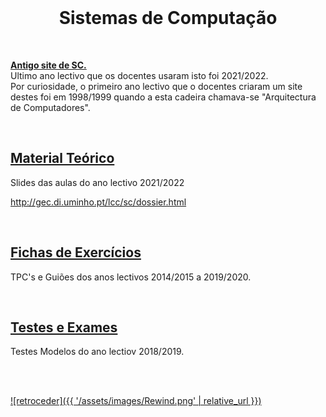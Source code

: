 <br>

<h1 align="center">Sistemas de Computação</h1>

<br>

**[Antigo site de SC.](http://gec.di.uminho.pt/lcc/sc/dossier.html)**
<br> Ultimo ano lectivo que os docentes usaram isto foi 2021/2022.
<br> Por curiosidade, o primeiro ano lectivo que o docentes criaram um site destes foi em 1998/1999 quando a esta cadeira chamava-se "Arquitectura de Computadores".

<br>

## [Material Teórico](slides/README.md)
Slides das aulas do ano lectivo 2021/2022

http://gec.di.uminho.pt/lcc/sc/dossier.html

<br>

## [Fichas de Exercícios](fichas/README.md)
TPC's e Guiões dos anos lectivos 2014/2015 a 2019/2020.

<br>

## [Testes e Exames](testes/README.md)
Testes Modelos do ano lectiov 2018/2019.


<br><br>

[![retroceder]({{ '/assets/images/Rewind.png' | relative_url }})](https://david81820.github.io/Recursos-LCC)
